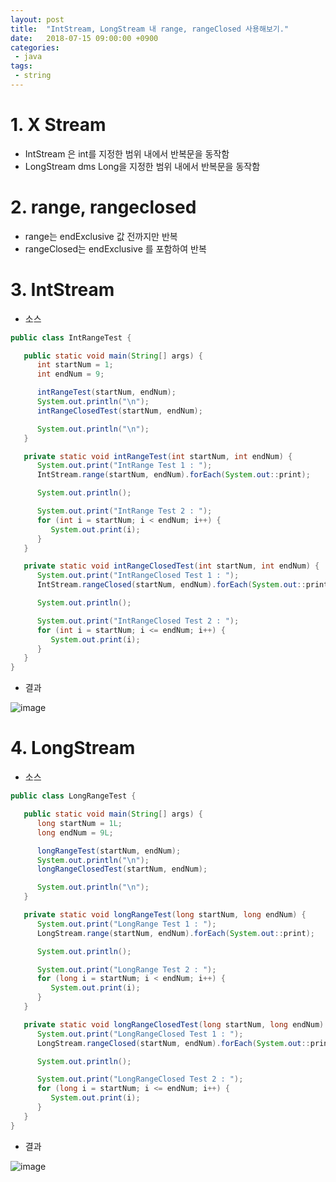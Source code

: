 ```yaml
---
layout: post
title:  "IntStream, LongStream 내 range, rangeClosed 사용해보기."
date:   2018-07-15 09:00:00 +0900
categories:
 - java
tags: 
 - string
---
```

# 1. X Stream
- IntStream 은 int를 지정한 범위 내에서 반복문을 동작함
- LongStream dms Long을 지정한 범위 내에서 반복문을 동작함

# 2. range, rangeclosed
- range는 endExclusive 값 전까지만 반복
- rangeClosed는 endExclusive 를 포함하여 반복

# 3. IntStream
- 소스

```java
public class IntRangeTest {

   public static void main(String[] args) {
      int startNum = 1;
      int endNum = 9;

      intRangeTest(startNum, endNum);
      System.out.println("\n");
      intRangeClosedTest(startNum, endNum);

      System.out.println("\n");
   }

   private static void intRangeTest(int startNum, int endNum) {
      System.out.print("IntRange Test 1 : ");
      IntStream.range(startNum, endNum).forEach(System.out::print);

      System.out.println();

      System.out.print("IntRange Test 2 : ");
      for (int i = startNum; i < endNum; i++) {
         System.out.print(i);
      }
   }

   private static void intRangeClosedTest(int startNum, int endNum) {
      System.out.print("IntRangeClosed Test 1 : ");
      IntStream.rangeClosed(startNum, endNum).forEach(System.out::print);

      System.out.println();

      System.out.print("IntRangeClosed Test 2 : ");
      for (int i = startNum; i <= endNum; i++) {
         System.out.print(i);
      }
   }
}
```

- 결과

![image](https://user-images.githubusercontent.com/13219787/60099400-842be780-9792-11e9-9608-a3067ddae7f7.png)

# 4. LongStream
- 소스

```java
public class LongRangeTest {

   public static void main(String[] args) {
      long startNum = 1L;
      long endNum = 9L;

      longRangeTest(startNum, endNum);
      System.out.println("\n");
      longRangeClosedTest(startNum, endNum);

      System.out.println("\n");
   }

   private static void longRangeTest(long startNum, long endNum) {
      System.out.print("LongRange Test 1 : ");
      LongStream.range(startNum, endNum).forEach(System.out::print);

      System.out.println();

      System.out.print("LongRange Test 2 : ");
      for (long i = startNum; i < endNum; i++) {
         System.out.print(i);
      }
   }

   private static void longRangeClosedTest(long startNum, long endNum) {
      System.out.print("LongRangeClosed Test 1 : ");
      LongStream.rangeClosed(startNum, endNum).forEach(System.out::print);

      System.out.println();

      System.out.print("LongRangeClosed Test 2 : ");
      for (long i = startNum; i <= endNum; i++) {
         System.out.print(i);
      }
   }
}
```

- 결과

![image](https://user-images.githubusercontent.com/13219787/60099415-8aba5f00-9792-11e9-8a40-ecc640e77770.png)
